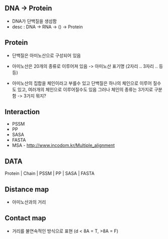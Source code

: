 ## DNA -> Protein

* DNA가 단백질을 생섬함
* desc : DNA -> RNA -> () -> Protein  



## Protein

* 단백질은 아미노산으로 구성되어 있음  
* 아미노산은 20개의 종류로 이루어져 있음 -> 아미노산 표기명 (2자리 .. 3자리 .. 등등) 

* 아미노산의 집합을 체인이라고 부를수 있고 단백질은 하나의 체인으로 이루어 질수도 있고, 여러개의 체인으로 이루어질수도 있음 그러나 체인의 종류는 3가지로 구분함  -> 3가지 뭐지?   

## Interaction 

* PSSM
* PP
* SASA
* FASTA 
* MSA - http://www.incodom.kr/Multiple_alignment



## DATA

Protein | Chain | PSSM | PP | SASA | FASTA 

## Distance map
* 아미노산과의 거리 

## Contact map
* 거리를 불연속적인 방식으로 표현 (d < 8A = T, >8A = F)
